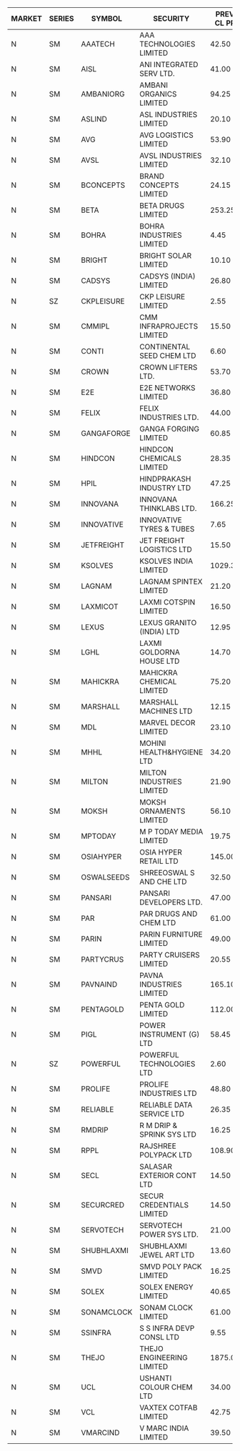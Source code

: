 


| MARKET | SERIES | SYMBOL | SECURITY | PREV CL PR | OPEN PRICE | HIGH PRICE | LOW PRICE | CLOSE PRICE | NET TRDVAL | NET TRDQTY | CORP IND | HI 52 WK | LO 52 WK |
| ----- | ----- | ----- | ----- | ----- | ----- | ----- | ----- | ----- | ----- | ----- | ----- | ----- | ----- |
| N | SM | AAATECH | AAA TECHNOLOGIES LIMITED | 42.50 | 44.00 | 44.00 | 44.00 | 44.00 | 264000.00 | 6000 |  | 51.00 | 42.00 |
| N | SM | AISL | ANI INTEGRATED SERV LTD. | 41.00 | 41.00 | 41.90 | 39.00 | 41.90 | 1344300.00 | 33600 |  | 44.40 | 17.45 |
| N | SM | AMBANIORG | AMBANI ORGANICS LIMITED | 94.25 | 95.90 | 100.00 | 95.60 | 98.65 | 2149500.00 | 22000 |  | 100.00 | 42.35 |
| N | SM | ASLIND | ASL INDUSTRIES LIMITED | 20.10 | 19.15 | 19.15 | 19.15 | 19.15 | 76600.00 | 4000 |  | 22.10 | 4.75 |
| N | SM | AVG | AVG LOGISTICS LIMITED | 53.90 | 52.00 | 52.00 | 52.00 | 52.00 | 62400.00 | 1200 |  | 65.50 | 26.70 |
| N | SM | AVSL | AVSL INDUSTRIES LIMITED | 32.10 | 32.10 | 32.10 | 32.10 | 32.10 | 96300.00 | 3000 |  | 49.50 | 29.50 |
| N | SM | BCONCEPTS | BRAND CONCEPTS LIMITED | 24.15 | 24.50 | 24.50 | 24.50 | 24.50 | 73500.00 | 3000 |  | 32.05 | 13.70 |
| N | SM | BETA | BETA DRUGS LIMITED | 253.25 | 265.90 | 265.90 | 251.10 | 263.90 | 17022480.00 | 64800 |  | 265.90 | 43.30 |
| N | SM | BOHRA | BOHRA INDUSTRIES LIMITED | 4.45 | 4.65 | 4.65 | 4.65 | 4.65 | 93000.00 | 20000 |  | 4.65 | .95 |
| N | SM | BRIGHT | BRIGHT SOLAR LIMITED | 10.10 | 10.10 | 10.20 | 10.00 | 10.20 | 181050.00 | 18000 |  | 15.55 | 4.70 |
| N | SM | CADSYS | CADSYS (INDIA) LIMITED | 26.80 | 28.10 | 28.10 | 28.10 | 28.10 | 562000.00 | 20000 |  | 28.10 | 17.90 |
| N | SZ | CKPLEISURE | CKP LEISURE LIMITED | 2.55 | 2.65 | 2.65 | 2.65 | 2.65 | 42400.00 | 16000 |  | 2.85 | 2.25 |
| N | SM | CMMIPL | CMM INFRAPROJECTS LIMITED | 15.50 | 16.25 | 16.25 | 16.25 | 16.25 | 97500.00 | 6000 |  | 16.25 | 2.25 |
| N | SM | CONTI | CONTINENTAL SEED CHEM LTD | 6.60 | 6.50 | 6.50 | 6.50 | 6.50 | 21664.50 | 3333 |  | 15.60 | 5.20 |
| N | SM | CROWN | CROWN LIFTERS LTD. | 53.70 | 53.70 | 53.70 | 53.70 | 53.70 | 53700.00 | 1000 |  | 56.10 | 38.00 |
| N | SM | E2E | E2E NETWORKS LIMITED | 36.80 | 37.00 | 38.05 | 37.00 | 38.00 | 2658000.00 | 70000 |  | 61.30 | 14.85 |
| N | SM | FELIX | FELIX INDUSTRIES LTD. | 44.00 | 41.80 | 41.80 | 41.80 | 41.80 | 167200.00 | 4000 |  | 51.25 | 10.80 |
| N | SM | GANGAFORGE | GANGA FORGING LIMITED | 60.85 | 63.00 | 63.30 | 63.00 | 63.30 | 1010400.00 | 16000 |  | 63.30 | 9.50 |
| N | SM | HINDCON | HINDCON CHEMICALS LIMITED | 28.35 | 28.00 | 28.00 | 27.20 | 27.50 | 662800.00 | 24000 |  | 28.45 | 8.25 |
| N | SM | HPIL | HINDPRAKASH INDUSTRY LTD | 47.25 | 47.25 | 47.25 | 47.25 | 47.25 | 141750.00 | 3000 |  | 47.25 | 41.50 |
| N | SM | INNOVANA | INNOVANA THINKLABS LTD. | 166.25 | 158.50 | 163.00 | 158.00 | 159.55 | 1116700.00 | 7000 |  | 196.45 | 70.25 |
| N | SM | INNOVATIVE | INNOVATIVE TYRES & TUBES | 7.65 | 7.35 | 7.90 | 7.35 | 7.90 | 45750.00 | 6000 |  | 10.35 | 5.65 |
| N | SM | JETFREIGHT | JET FREIGHT LOGISTICS LTD | 15.50 | 15.25 | 15.50 | 15.00 | 15.50 | 245000.00 | 16000 |  | 21.60 | 11.90 |
| N | SM | KSOLVES | KSOLVES INDIA LIMITED | 1029.30 | 1029.30 | 1074.50 | 1029.30 | 1056.20 | 16396020.00 | 15600 |  | 1074.50 | 102.05 |
| N | SM | LAGNAM | LAGNAM SPINTEX LIMITED | 21.20 | 21.00 | 21.00 | 21.00 | 21.00 | 63000.00 | 3000 |  | 22.35 | 6.60 |
| N | SM | LAXMICOT | LAXMI COTSPIN LIMITED | 16.50 | 16.60 | 16.75 | 16.60 | 16.75 | 400500.00 | 24000 |  | 16.75 | 7.50 |
| N | SM | LEXUS | LEXUS GRANITO (INDIA) LTD | 12.95 | 12.95 | 13.00 | 12.35 | 12.65 | 187950.00 | 15000 |  | 22.50 | 5.20 |
| N | SM | LGHL | LAXMI GOLDORNA HOUSE LTD | 14.70 | 14.10 | 14.10 | 14.10 | 14.10 | 676800.00 | 48000 |  | 21.50 | 12.50 |
| N | SM | MAHICKRA | MAHICKRA CHEMICAL LIMITED | 75.20 | 78.30 | 79.20 | 78.30 | 79.20 | 591300.00 | 7500 |  | 84.25 | 70.00 |
| N | SM | MARSHALL | MARSHALL MACHINES LTD | 12.15 | 12.75 | 12.75 | 12.75 | 12.75 | 918000.00 | 72000 |  | 15.50 | 4.85 |
| N | SM | MDL | MARVEL DECOR LIMITED | 23.10 | 24.20 | 24.25 | 24.20 | 24.25 | 580900.00 | 24000 |  | 27.30 | 16.50 |
| N | SM | MHHL | MOHINI HEALTH&HYGIENE LTD | 34.20 | 35.90 | 35.90 | 35.50 | 35.90 | 17119050.00 | 477000 |  | 35.90 | 11.80 |
| N | SM | MILTON | MILTON INDUSTRIES LIMITED | 21.90 | 21.05 | 21.05 | 21.00 | 21.00 | 369820.00 | 17600 |  | 27.05 | 7.00 |
| N | SM | MOKSH | MOKSH ORNAMENTS LIMITED | 56.10 | 56.50 | 58.00 | 56.50 | 58.00 | 2938500.00 | 51000 |  | 67.50 | 21.00 |
| N | SM | MPTODAY | M P TODAY MEDIA LIMITED | 19.75 | 20.00 | 20.00 | 18.85 | 20.00 | 117700.00 | 6000 |  | 23.85 | 9.70 |
| N | SM | OSIAHYPER | OSIA HYPER RETAIL LTD | 145.00 | 150.00 | 150.00 | 120.00 | 120.00 | 284440.00 | 2000 |  | 246.00 | 117.00 |
| N | SM | OSWALSEEDS | SHREEOSWAL S AND CHE LTD | 32.50 | 30.90 | 30.90 | 30.90 | 30.90 | 247200.00 | 8000 |  | 50.45 | 21.80 |
| N | SM | PANSARI | PANSARI DEVELOPERS LTD. | 47.00 | 48.95 | 49.25 | 48.95 | 49.25 | 2357700.00 | 48000 |  | 53.00 | 21.90 |
| N | SM | PAR | PAR DRUGS AND CHEM LTD | 61.00 | 60.40 | 61.15 | 60.40 | 61.15 | 486200.00 | 8000 |  | 136.50 | 33.00 |
| N | SM | PARIN | PARIN FURNITURE LIMITED | 49.00 | 48.00 | 48.00 | 48.00 | 48.00 | 96000.00 | 2000 |  | 75.00 | 45.00 |
| N | SM | PARTYCRUS | PARTY CRUISERS LIMITED | 20.55 | 20.00 | 20.50 | 20.00 | 20.50 | 163000.00 | 8000 |  | 39.90 | 16.55 |
| N | SM | PAVNAIND | PAVNA INDUSTRIES LIMITED | 165.10 | 165.10 | 165.10 | 165.10 | 165.10 | 132080.00 | 800 |  | 168.50 | 165.05 |
| N | SM | PENTAGOLD | PENTA GOLD LIMITED | 112.00 | 106.40 | 108.00 | 106.40 | 106.70 | 12134400.00 | 114000 |  | 115.00 | 15.40 |
| N | SM | PIGL | POWER INSTRUMENT (G) LTD | 58.45 | 58.50 | 59.50 | 58.40 | 59.50 | 939400.00 | 16000 |  | 61.75 | 8.90 |
| N | SZ | POWERFUL | POWERFUL TECHNOLOGIES LTD | 2.60 | 2.70 | 2.70 | 2.65 | 2.65 | 59200.00 | 22000 |  | 7.55 | 1.90 |
| N | SM | PROLIFE | PROLIFE INDUSTRIES LTD | 48.80 | 51.20 | 51.20 | 51.20 | 51.20 | 153600.00 | 3000 |  | 67.90 | 30.50 |
| N | SM | RELIABLE | RELIABLE DATA SERVICE LTD | 26.35 | 26.70 | 26.85 | 26.70 | 26.80 | 899280.00 | 33600 |  | 31.00 | 20.65 |
| N | SM | RMDRIP | R M DRIP & SPRINK SYS LTD | 16.25 | 15.50 | 16.85 | 15.50 | 16.85 | 354200.00 | 22000 |  | 63.00 | 15.50 |
| N | SM | RPPL | RAJSHREE POLYPACK LTD | 108.90 | 112.85 | 114.30 | 112.85 | 114.30 | 2617450.00 | 23000 |  | 121.00 | 47.75 |
| N | SM | SECL | SALASAR EXTERIOR CONT LTD | 14.50 | 15.20 | 15.20 | 15.20 | 15.20 | 45600.00 | 3000 |  | 43.00 | 9.90 |
| N | SM | SECURCRED | SECUR CREDENTIALS LIMITED | 14.50 | 14.50 | 15.20 | 14.50 | 15.20 | 54300.00 | 3600 |  | 24.25 | 12.00 |
| N | SM | SERVOTECH | SERVOTECH POWER SYS LTD. | 21.00 | 20.80 | 20.80 | 20.80 | 20.80 | 83200.00 | 4000 |  | 23.80 | 8.55 |
| N | SM | SHUBHLAXMI | SHUBHLAXMI JEWEL ART LTD | 13.60 | 14.25 | 14.25 | 14.25 | 14.25 | 28500.00 | 2000 |  | 29.90 | 12.05 |
| N | SM | SMVD | SMVD POLY PACK LIMITED | 16.25 | 17.05 | 17.05 | 17.05 | 17.05 | 34100.00 | 2000 |  | 17.05 | 6.45 |
| N | SM | SOLEX | SOLEX ENERGY LIMITED | 40.65 | 42.25 | 42.30 | 42.25 | 42.25 | 169100.00 | 4000 |  | 59.20 | 20.15 |
| N | SM | SONAMCLOCK | SONAM CLOCK LIMITED | 61.00 | 60.00 | 62.00 | 60.00 | 62.00 | 549300.00 | 9000 |  | 66.00 | 37.50 |
| N | SM | SSINFRA | S S INFRA DEVP CONSL LTD | 9.55 | 9.80 | 9.80 | 9.80 | 9.80 | 29400.00 | 3000 |  | 10.20 | 5.65 |
| N | SM | THEJO | THEJO ENGINEERING LIMITED | 1875.00 | 1900.00 | 1900.00 | 1900.00 | 1900.00 | 190000.00 | 100 |  | 2255.00 | 383.05 |
| N | SM | UCL | USHANTI COLOUR CHEM LTD | 34.00 | 34.00 | 34.00 | 34.00 | 34.00 | 68000.00 | 2000 |  | 42.40 | 24.00 |
| N | SM | VCL | VAXTEX COTFAB LIMITED | 42.75 | 43.00 | 43.10 | 43.00 | 43.10 | 516600.00 | 12000 |  | 44.95 | 17.00 |
| N | SM | VMARCIND | V MARC INDIA LIMITED | 39.50 | 40.65 | 40.70 | 38.55 | 40.35 | 960000.00 | 24000 |  | 45.00 | 38.00 |



